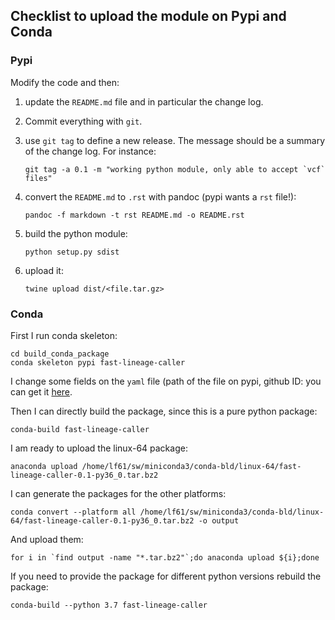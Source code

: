 ## Checklist to upload the module on Pypi and Conda
### Pypi
Modify the code and then:
1. update the `README.md` file and in particular the change log.

2. Commit everything with `git`.

3. use `git tag` to define a new release. The message should be a summary of the change log. For instance:

   ```
   git tag -a 0.1 -m "working python module, only able to accept `vcf` files"
   ```

4. convert the `README.md` to `.rst` with pandoc (pypi wants a `rst` file!):

    ```
    pandoc -f markdown -t rst README.md -o README.rst
    ```

5. build the python module:
    ```
    python setup.py sdist
    ```

6. upload it:
    ```
    twine upload dist/<file.tar.gz>
    ```

### Conda

First I run conda skeleton:

```
cd build_conda_package
conda skeleton pypi fast-lineage-caller
```

I change some fields on the `yaml` file (path of the file on pypi, github ID: you can get it [here](https://api.github.com/users/ejfresch).

Then I can directly build the package, since this is a pure python package:

```
conda-build fast-lineage-caller
```

I am ready to upload the linux-64 package:

```
anaconda upload /home/lf61/sw/miniconda3/conda-bld/linux-64/fast-lineage-caller-0.1-py36_0.tar.bz2
```

I can generate the packages for the other platforms:

```
conda convert --platform all /home/lf61/sw/miniconda3/conda-bld/linux-64/fast-lineage-caller-0.1-py36_0.tar.bz2 -o output
```

And upload them:

```
for i in `find output -name "*.tar.bz2"`;do anaconda upload ${i};done
```

If you need to provide the package for different python versions rebuild the package:

```
conda-build --python 3.7 fast-lineage-caller
```



